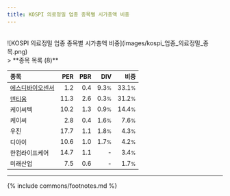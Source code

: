 ```yaml
---
title: KOSPI 의료정밀 업종 종목별 시가총액 비중
---
```

<br>
![KOSPI 의료정밀 업종 종목별 시가총액 비중](images/kospi_업종_의료정밀_종목.png)
<br>
> **종목 목록 (8)**<a id="list"></a>

| **종목** | **PER** | **PBR** | **DIV** | **비중** |
| :------- | ------: | ------: | ------: | -------: |
| [에스디바이오센서](/137310/) | 1.2 | 0.4 | 9.3<small>%</small> | 33.1<small>%</small> |
| [덴티움](/145720/) | 11.3 | 2.6 | 0.3<small>%</small> | 31.2<small>%</small> |
| 케이씨텍 | 10.2 | 1.3 | 0.9<small>%</small> | 14.4<small>%</small> |
| 케이씨 | 2.8 | 0.4 | 1.6<small>%</small> | 7.6<small>%</small> |
| 우진 | 17.7 | 1.1 | 1.8<small>%</small> | 4.3<small>%</small> |
| 디아이 | 10.6 | 1.0 | 1.7<small>%</small> | 4.2<small>%</small> |
| 한컴라이프케어 | 14.7 | 1.1 | - | 3.4<small>%</small> |
| 미래산업 | 7.5 | 0.6 | - | 1.7<small>%</small> |

---
{% include commons/footnotes.md %}